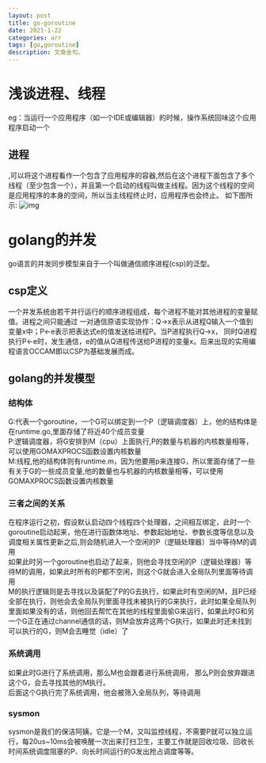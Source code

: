```yaml
---
layout: post 
title: go-goroutine 
date: 2021-1-22 
categories: arr 
tags: [go,goroutine]
description: 文章金句。
---
```


# 浅谈进程、线程 #
eg：当运行一个应用程序（如一个IDE或编辑器）的时候，操作系统回味这个应用程序启动一个<h2>进程</h2>,可以将这个进程看作一个包含了应用程序的容器,然后在这个进程下面包含了多个线程（至少包含一个），并且第一个启动的线程叫做主线程。因为这个线程的空间是应用程序的本身的空间，所以当主线程终止时，应用程序也会终止。
如下图所示:
![img](https://deathlimbo.github.io/img/gro/1.jpg)

# golang的并发 #
go语言的并发同步模型来自于一个叫做通信顺序进程(csp)的泛型。
## csp定义 ##
一个并发系统由若干并行运行的顺序进程组成，每个进程不能对其他进程的变量赋值。进程之间只能通过 一对通信原语实现协作：Q->x表示从进程Q输入一个值到变量x中；P<-e表示把表达式e的值发送给进程P。当P进程执行Q->x， 同时Q进程执行P<-e时，发生通信，e的值从Q进程传送给P进程的变量x。后来出现的实用编程语言OCCAM即以CSP为基础发展而成。
## golang的并发模型 ##
### 结构体 ###
G:代表一个goroutine，一个G可以绑定到一个P（逻辑调度器）上，他的结构体是在runtime.go,里面存储了将近40个成员变量<br>
P:逻辑调度器，将G安排到M（cpu）上面执行,P的数量与机器的内核数量相等，可以使用GOMAXPROCS函数设置内核数量<br>
M:线程,他的结构体则有runtime.m，因为他要用p来连接G，所以里面存储了一些有关于G的一些成员变量,他的数量也与机器的内核数量相等，可以使用GOMAXPROCS函数设置内核数量<br>
### 三者之间的关系 ###
 在程序运行之初，假设默认启动四个线程四个处理器，之间相互绑定，此时一个goroutine启动起来，他在进行函数体地址、参数起始地址、参数长度等信息以及调度相关属性更新之后,则会随机进入一个空闲的P（逻辑处理器）当中等待M的调用<br>
 如果此时另一个goroutine也启动了起来，则他会寻找空闲的P（逻辑处理器）等待M的调用，如果此时所有的P都不空闲，则这个G就会进入全局队列里面等待调用<br>
 M的执行逻辑则是去寻找以及装配了P的G去执行，如果此时有空闲的M，且P已经全部在执行，则他会去全局队列里面寻找未被执行的G来执行，此时如果全局队列里面如果没有的话，则他回去帮忙在其他的线程里面偷G来运行，如果此时G和另一个G正在通过channel通信的话，则M会放弃这两个G执行，如果此时还未找到可以执行的G，则M会去睡觉（idle）了

### 系统调用 ###
如果此时G进行了系统调用，那么M也会跟着进行系统调用， 那么P则会放弃跟进这个G，会去寻找其他的M执行。<br>
后面这个G执行完了系统调用，他会被筛入全局队列，等待调用

### sysmon ###
sysmon是我们的保洁阿姨，它是一个M，又叫监控线程，不需要P就可以独立运行，每20us~10ms会被唤醒一次出来打扫卫生，主要工作就是回收垃圾、回收长时间系统调度阻塞的P、向长时间运行的G发出抢占调度等等。